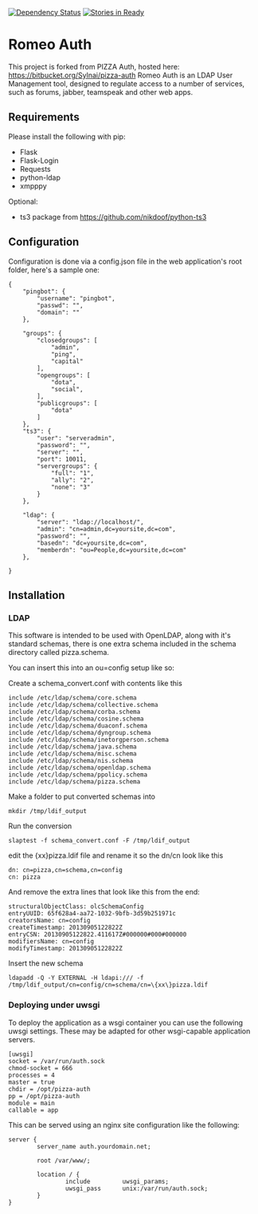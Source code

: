 [![Dependency Status](https://gemnasium.com/hreeder/RomeoAuth.svg)](https://gemnasium.com/hreeder/RomeoAuth) [![Stories in Ready](https://badge.waffle.io/hreeder/romeoauth.png?label=ready&title=Ready)](https://waffle.io/hreeder/romeoauth)
# Romeo Auth
This project is forked from PIZZA Auth, hosted here: https://bitbucket.org/Sylnai/pizza-auth
Romeo Auth is an LDAP User Management tool, designed to regulate access to a number of services, such as forums, jabber, teamspeak and other web apps.

## Requirements

Please install the following with pip:

* Flask
* Flask-Login
* Requests
* python-ldap
* xmpppy

Optional:

* ts3 package from https://github.com/nikdoof/python-ts3

## Configuration

Configuration is done via a config.json file in the web application's root folder, here's a sample one:

```
{
	"pingbot": {
		"username": "pingbot",
		"passwd": "",
		"domain": ""
	},

	"groups": {
		"closedgroups": [
			"admin",
			"ping",
			"capital"
		],
		"opengroups": [
			"dota",
			"social",
		],
		"publicgroups": [
			"dota"
		]
	},
	"ts3": {
		"user": "serveradmin",
		"password": "",
		"server": "",
		"port": 10011,
		"servergroups":	{
			"full": "1",
			"ally": "2",
			"none": "3"
		}
	},

	"ldap": {
		"server": "ldap://localhost/",
		"admin": "cn=admin,dc=yoursite,dc=com",
		"password": "",
		"basedn": "dc=yoursite,dc=com",
		"memberdn": "ou=People,dc=yoursite,dc=com"
	},

}
```

## Installation

### LDAP

This software is intended to be used with OpenLDAP, along with it's standard schemas, there is one extra schema included in the schema directory called pizza.schema.

You can insert this into an ou=config setup like so:

Create a schema_convert.conf with contents like this
```
include /etc/ldap/schema/core.schema
include /etc/ldap/schema/collective.schema
include /etc/ldap/schema/corba.schema
include /etc/ldap/schema/cosine.schema
include /etc/ldap/schema/duaconf.schema
include /etc/ldap/schema/dyngroup.schema
include /etc/ldap/schema/inetorgperson.schema
include /etc/ldap/schema/java.schema
include /etc/ldap/schema/misc.schema
include /etc/ldap/schema/nis.schema
include /etc/ldap/schema/openldap.schema
include /etc/ldap/schema/ppolicy.schema
include /etc/ldap/schema/pizza.schema
```

Make a folder to put converted schemas into
```
mkdir /tmp/ldif_output
```

Run the conversion
```
slaptest -f schema_convert.conf -F /tmp/ldif_output
```

edit the {xx}pizza.ldif file and rename it so the dn/cn look like this
```
dn: cn=pizza,cn=schema,cn=config
cn: pizza
```

And remove the extra lines that look like this from the end:
```
structuralObjectClass: olcSchemaConfig
entryUUID: 65f628a4-aa72-1032-9bfb-3d59b251971c
creatorsName: cn=config
createTimestamp: 20130905122822Z
entryCSN: 20130905122822.411617Z#000000#000#000000
modifiersName: cn=config
modifyTimestamp: 20130905122822Z
```

Insert the new schema
```
ldapadd -Q -Y EXTERNAL -H ldapi:/// -f /tmp/ldif_output/cn=config/cn=schema/cn=\{xx\}pizza.ldif
```

### Deploying under uwsgi

To deploy the application as a wsgi container you can use the following uwsgi settings. These may be adapted for other wsgi-capable application servers.

```
[uwsgi]
socket = /var/run/auth.sock
chmod-socket = 666
processes = 4
master = true
chdir = /opt/pizza-auth
pp = /opt/pizza-auth
module = main
callable = app
```

This can be served using an nginx site configuration like the following:

```
server {
        server_name auth.yourdomain.net;

        root /var/www/;

        location / {
                include         uwsgi_params;
                uwsgi_pass      unix:/var/run/auth.sock;
        }
}
```
